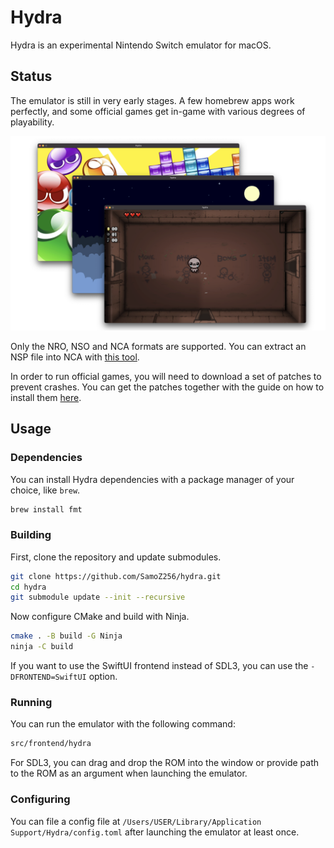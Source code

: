 # Hydra

Hydra is an experimental Nintendo Switch emulator for macOS.

## Status

The emulator is still in very early stages. A few homebrew apps work perfectly, and some official games get in-game with various degrees of playability.

![Showcase](img/showcase.png)

Only the NRO, NSO and NCA formats are supported. You can extract an NSP file into NCA with [this tool](https://github.com/SamoZ256/switch-extract-macos).

In order to run official games, you will need to download a set of patches to prevent crashes. You can get the patches together with the guide on how to install them [here](https://github.com/SamoZ256/hydra-patches).

## Usage

### Dependencies

You can install Hydra dependencies with a package manager of your choice, like `brew`.

```sh
brew install fmt
```

### Building

First, clone the repository and update submodules.

```sh
git clone https://github.com/SamoZ256/hydra.git
cd hydra
git submodule update --init --recursive
```

Now configure CMake and build with Ninja.

```sh
cmake . -B build -G Ninja
ninja -C build
```

If you want to use the SwiftUI frontend instead of SDL3, you can use the `-DFRONTEND=SwiftUI` option.

### Running

You can run the emulator with the following command:

```sh
src/frontend/hydra
```

For SDL3, you can drag and drop the ROM into the window or provide path to the ROM as an argument when launching the emulator.

### Configuring

You can file a config file at `/Users/USER/Library/Application Support/Hydra/config.toml` after launching the emulator at least once.

